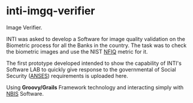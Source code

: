 # inti-imgq-verifier
Image Verifier.

INTI was asked to develop a Software for image quality validation on the Biometric process for all the Banks in the country.
The task was to check the biometric images and use the NIST [NFIQ](http://www.nist.gov/itl/iad/ig/bio_quality.cfm) metric for it.

The first prototype developed intended to show the capability of INTI's Software LAB to quickly give response to the governmental of Social Security ([ANSES](www.anses.gob.ar)) requirements is uploaded here.

Using **Groovy/Grails** Framework technology and interacting simply with [NBIS](http://www.nist.gov/itl/iad/ig/nbis.cfm) Software.
